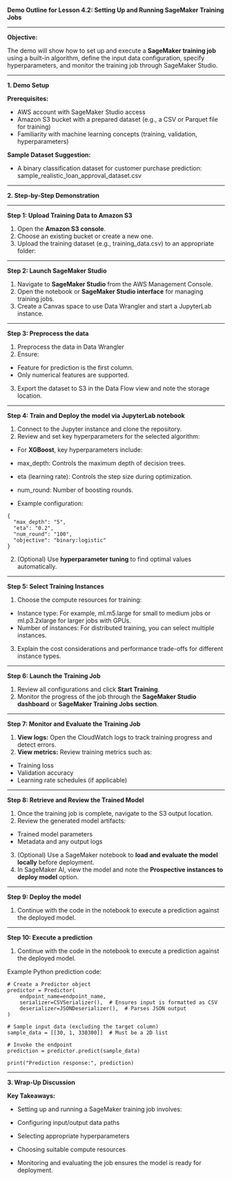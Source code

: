 **Demo Outline for Lesson 4.2: Setting Up and Running SageMaker Training Jobs**

----------

**Objective:**

The demo will show how to set up and execute a **SageMaker training job** using a built-in algorithm, define the input data configuration, specify hyperparameters, and monitor the training job through SageMaker Studio.

----------

**1. Demo Setup**

**Prerequisites:**

-   AWS account with SageMaker Studio access
-   Amazon S3 bucket with a prepared dataset (e.g., a CSV or Parquet file for training)
-   Familiarity with machine learning concepts (training, validation, hyperparameters)

**Sample Dataset Suggestion:**

-   A binary classification dataset for customer purchase prediction:  
    sample_realistic_loan_approval_dataset.csv

----------

**2. Step-by-Step Demonstration**

----------

**Step 1: Upload Training Data to Amazon S3**

1.  Open the **Amazon S3 console**.
2.  Choose an existing bucket or create a new one.
3.  Upload the training dataset (e.g., training_data.csv) to an appropriate folder:

----------

**Step 2: Launch SageMaker Studio**

1.  Navigate to **SageMaker Studio** from the AWS Management Console.
2.  Open the notebook or **SageMaker Studio interface** for managing training jobs.
3.  Create a Canvas space to use Data Wrangler and start a JupyterLab instance.

----------

**Step 3: Preprocess the data**

1.  Preprocess the data in Data Wrangler
2.  Ensure:

-   Feature for prediction is the first column.
-   Only numerical features are supported.

3.  Export the dataset to S3 in the Data Flow view and note the storage location.

----------

**Step 4: Train and Deploy the model via JupyterLab notebook**

1.  Connect to the Jupyter instance and clone the repository.
2.  Review and set key hyperparameters for the selected algorithm:

-   For **XGBoost**, key hyperparameters include:

-   max_depth: Controls the maximum depth of decision trees.
-   eta (learning rate): Controls the step size during optimization.
-   num_round: Number of boosting rounds.
-   Example configuration:

```
{
  "max_depth": "5",
  "eta": "0.2",
  "num_round": "100",
  "objective": "binary:logistic"
}
```

2.  (Optional) Use **hyperparameter tuning** to find optimal values automatically.


----------

**Step 5: Select Training Instances**

1.  Choose the compute resources for training:

-   Instance type: For example, ml.m5.large for small to medium jobs or ml.p3.2xlarge for larger jobs with GPUs.
-   Number of instances: For distributed training, you can select multiple instances.

3.  Explain the cost considerations and performance trade-offs for different instance types.

----------

**Step 6: Launch the Training Job**

1.  Review all configurations and click **Start Training**.
2.  Monitor the progress of the job through the **SageMaker Studio dashboard** or **SageMaker Training Jobs section**.

----------

**Step 7: Monitor and Evaluate the Training Job**

1.  **View logs:** Open the CloudWatch logs to track training progress and detect errors.
2.  **View metrics:** Review training metrics such as:

-   Training loss
-   Validation accuracy
-   Learning rate schedules (if applicable)

----------

**Step 8: Retrieve and Review the Trained Model**

1.  Once the training job is complete, navigate to the S3 output location.
2.  Review the generated model artifacts:

-   Trained model parameters
-   Metadata and any output logs

3.  (Optional) Use a SageMaker notebook to **load and evaluate the model locally** before deployment.
4.  In SageMaker AI, view the model and note the **Prospective instances to deploy model** option.

----------

**Step 9: Deploy the model**
1.  Continue with the code in the notebook to execute a prediction against the deployed model.

----------

**Step 10: Execute a prediction**

1.  Continue with the code in the notebook to execute a prediction against the deployed model.

Example Python prediction code:
```
# Create a Predictor object
predictor = Predictor(
    endpoint_name=endpoint_name,
    serializer=CSVSerializer(),  # Ensures input is formatted as CSV
    deserializer=JSONDeserializer(),  # Parses JSON output
)

# Sample input data (excluding the target column)
sample_data = [[30, 1, 330300]]  # Must be a 2D list

# Invoke the endpoint
prediction = predictor.predict(sample_data)

print("Prediction response:", prediction)
```
----------

**3. Wrap-Up Discussion**

**Key Takeaways:**

-   Setting up and running a SageMaker training job involves:

-   Configuring input/output data paths
-   Selecting appropriate hyperparameters
-   Choosing suitable compute resources

-   Monitoring and evaluating the job ensures the model is ready for deployment.

